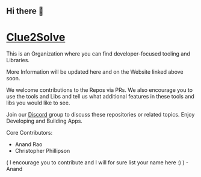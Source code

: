 ## Hi there 👋
# [Clue2Solve](http://clue2solve.io)

This is an Organization where you can find developer-focused tooling and Libraries. 

More Information will be updated here and on the Website linked above soon. 

We welcome contributions to the Repos via PRs. We also encourage you to use the tools and Libs and tell us what additional features in these tools and libs you would like to see. 

Join our [Discord](https://discord.gg/aqmccnx4) group to discuss these repositories or related topics. 
Enjoy Developing and Building Apps. 

Core Contributors: 
- Anand Rao
- Christopher Phillipson

( I encourage you to contribute and I will for sure list your name here :) ) - Anand 


<!--

**Here are some ideas to get you started:**

🙋‍♀️ A short introduction - what is your organization all about?
🌈 Contribution guidelines - how can the community get involved?
👩‍💻 Useful resources - where can the community find your docs? Is there anything else the community should know?
🍿 Fun facts - what does your team eat for breakfast?
🧙 Remember, you can do mighty things with the power of [Markdown](https://docs.github.com/github/writing-on-github/getting-started-with-writing-and-formatting-on-github/basic-writing-and-formatting-syntax)
-->
